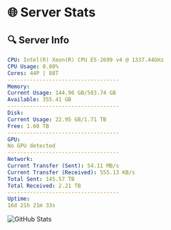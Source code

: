 # 🌐 Server Stats
## 🔍 Server Info
```yaml
CPU: Intel(R) Xeon(R) CPU E5-2699 v4 @ 1337.44GHz
CPU Usage: 0.80%
Cores: 44P | 88T
-----------------------------------
Memory:
Current Usage: 144.96 GB/503.74 GB
Available: 355.41 GB
-----------------------------------
Disk:
Current Usage: 22.95 GB/1.71 TB
Free: 1.60 TB
-----------------------------------
GPU:
No GPU detected
-----------------------------------
Network:
Current Transfer (Sent): 54.11 MB/s
Current Transfer (Received): 555.13 KB/s
Total Sent: 145.57 TB
Total Received: 2.21 TB
-----------------------------------
Uptime:
16d 21h 21m 33s
```
![GitHub Stats](https://img.shields.io/badge/Updated-2025-02-24_20:04:51-blue)